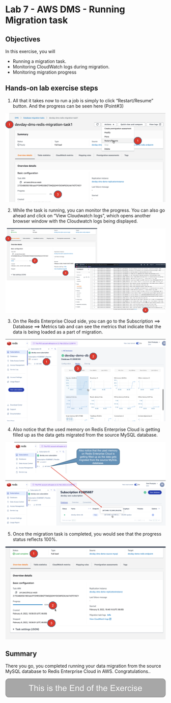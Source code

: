 # Lab 7 - AWS DMS - Running Migration task

## Objectives
In this exercise, you will
* Running a migration task.
* Monitoring CloudWatch logs during migration.
* Monitoring migration progress

## Hands-on lab exercise steps

1. All that it takes now to run a job is simply to click “Restart/Resume” button.
And the progress can be seen here (Point#3)

![](images/lab7-a.png)

2. While the task is running, you can monitor the progress. You can also go ahead and click on “View Cloudwatch logs”, which opens another browser window with the Cloudwatch logs being displayed.

![](images/lab7-b.png)

3. On the Redis Enterprise Cloud side, you can go to the Subscription ==> Database ==> Metrics tab and can see the metrics that indicate that the data is being loaded as a part of migration.

![](images/lab7-c.png)

4. Also notice that the used memory on Redis Enterprise Cloud is getting filled up as the data gets migrated from the source MySQL database.

![](images/lab7-d.png)

5. Once the migration task is completed, you would see that the progress status reflects 100%.

![](images/lab7-e.png)


## Summary
There you go, you completed running  your data migration from the source MySQL database to Redis Enterprise Cloud in AWS. Congratulations..


![](images/lab-end.png)
